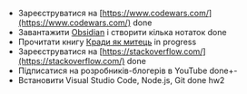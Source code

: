 
- Зареєструватися на [https://www.codewars.com/](https://www.codewars.com/)
    done
- Завантажити [Obsidian](https://obsidian.md/) і створити кілька нотаток
    done
- Прочитати книгу [Кради як митець](https://www.yakaboo.ua/ua/kradi-jak-mitec-kreativni-fishki-pro-jaki-tobi-nihto-ne-rozpovist.html)
in progress
- Зареєструватися на [https://stackoverflow.com/](https://stackoverflow.com/)
    done
- Підписатися на розробників-блогерів в YouTube
    done+-
- Встановити Visual Studio Code, Node.js, Git
    done
hw2
